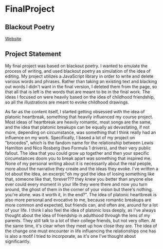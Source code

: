 # FinalProject
## Blackout Poetry
[Website](https://clarissafurtado7.github.io/FinalProject/index.html)
## Project Statement
My final project was based on blackout poetry. I wanted to emulate the process of writing, and used blackout poetry as simulation of the idea of editing. My project utilizes a JavaScript library in order to write and delete various words and phrases. Rather than taking an existing text and blacking out words I didn't want in the final version, I deleted them from the page, so that all that is left is the words that are meant to be in the final work. The ideas I focused on were heavily based on the idea of childhood friendship, so all the illustrations are meant to evoke childhood drawings. 

As far as the content itself, I started getting obsessed with the idea of platonic heartbreak, something that heavily influenced my course project. Most ideas of heartbreak are heavily romantic, most songs are the same, and the idea that platonic breakups can be equally as devastating, if not more, depending on circumstance, was something that I think really had an influence on my work. Specifically, I based a lot of my project on "brocedes", which is the fandom name for the relationship between Lewis Hamilton and Nico Rosberg (two Formula 1 drivers), and their very public fallout. The idea that you could grow up together and then your specific circumstances doom you to break apart was something that inspired me. None of my personal writing about it is necessarily about the real people, more about the narrative they create and the ideas they evoke. I've written a lot about the idea, an excerpt:"oh my god the idea of losing something like that, someone like that, forever??? they knew you better than anyone else ever could every moment in your life they were there and now you turn around, the ghost of them in the corner of your vision but there's nothing. you're alone. was it worth it, in the end?". The idea of platonic heartbreak is also more personal and evocative to me, because romantic breakups are more common and expected, but friends can, and often are, around for a lot of your life. I think I also feel the idea of platonic loss deeply, as I've always thought about the idea of friendship in adulthood through the lens of my parents. They still talk to a lot of their college friends, but not very often. At the same time, it's clear when they meet up how close they are. The idea of the change one must encounter in life influencing the relationships one has is also a motif I tried to incorporate, as it's one I've thought about significantly.
